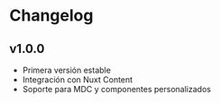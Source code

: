 # Changelog

## v1.0.0
- Primera versión estable
- Integración con Nuxt Content
- Soporte para MDC y componentes personalizados
